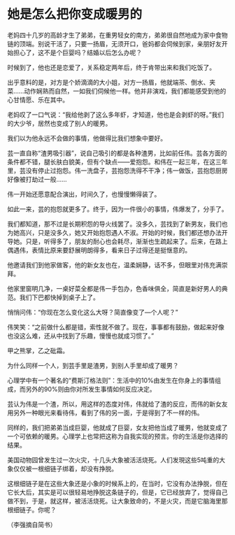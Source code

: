 # 她是怎么把你变成暖男的

老妈四十几岁的高龄才生了弟弟，在重男轻女的南方，弟弟很自然地成为家中食物链的顶端。别说干活了，只要一扬眉，无须开口，爸妈都会伺候到家，亲朋好友开始担心了，这不是个巨婴吗？结婚以后怎么办呢？ 

时候到了，他也还是恋爱了，关系稳定两年后，终于肯带出来和我们吃饭了。 

出乎意料的是，对方是个娇滴滴的大小姐，对方一扬眉，他就端茶、倒水、夹菜……动作娴熟而自然，一如我们伺候他一样。他并非演戏，我们都能感受到他的心甘情愿、乐在其中。 

老妈叹了一口气说：“我给他剥了这么多年虾，才知道，他也是会剥虾的呀。”我们的大少爷，居然也变成了别人的暖男。 

我们以为他永远不会做的事情，他做得比我们想象中要好。 

芸一直自称“渣男吸引器”，说自己吸引的都是各种渣男，比如前任伟。芸各方面的条件都不错，腿长肤白貌美，但有个缺点——爱抱怨。和伟在一起三年，在这三年里，芸没有停止过抱怨。伟一洗盘子，芸抱怨洗得不干净；伟一做饭，芸抱怨厨房好像被打劫过一般…… 

伟一开始还愿意配合演出，时间久了，也慢慢懒得装了。 

如此一来，芸的抱怨就更多了。终于，因为一件很小的事情，伟爆发了，分手了。 

我们都知道，那不过是长期积怨的导火线罢了。没多久，芸找到了新男友，我们也为她高兴，只是没多久，她又开始抱怨遇人不淑。开始的时候，我们都还想办法开导她。只是，听得多了，朋友的耐心也会耗尽，渐渐也生疏起来了。后来，在路上偶遇伟，表情比原来要舒展明朗得多，看来日子过得还是挺惬意的。 

他邀请我们到他家做客，他的新女友也在，温柔娴静，话不多，但眼里对伟充满崇拜。 

他家里窗明几净，一桌好菜全都是伟一手包办，色香味俱全，简直是新好男人的典范。我们下巴都快掉到桌子上了。 

悄悄问伟：“你现在怎么变化这么大呀？简直像变了—个人呢？” 

伟笑笑：“之前做什么都是错，索性就不做了。现在，事事都有鼓励，做起来好像也没这么难，还从中找到了乐趣，慢慢也就成习惯了。” 

甲之熊掌，乙之砒霜。 

为什么同样一个人，到芸手里是渣男，到别人手里却成了暖男？ 

心理学中有一个著名的“费斯汀格法则”：生活中的10%由发生在你身上的事情组成，而另外的90%则由你对所发生事情如何反应决定。 

芸认为伟是一个渣，所以，用这样的态度对伟，伟就给了渣的反应，而伟的新女友用另外一种眼光来看待伟，看到了伟的另一面，于是得到了不一样的伟。 

同样的，我们把弟弟当成巨婴，他就成了巨婴，女友把他当成了暖男，他就变成了一个可依赖的暖男。心理学上也常把这称为自我实现的预言。你的生活是你选择的结果。 

美国动物园曾发生过一次火灾，十几头大象被活活烧死。人们发現这些5吨重的大象仅仅被一根细链子绑着，却没有挣脱。 

这根细链子是在这些大象还是小象的时候系上的，在当时，它没有办法挣脱，但在它长大后，其实是可以很轻易地挣脱这条链子的，但是，它已经放弃了，觉得自己做不到，于是，就这样，被活活烧死。让大象致命的，不是火灾，而是它脑海里那根细链子。你呢？ 

（李强摘自简书）